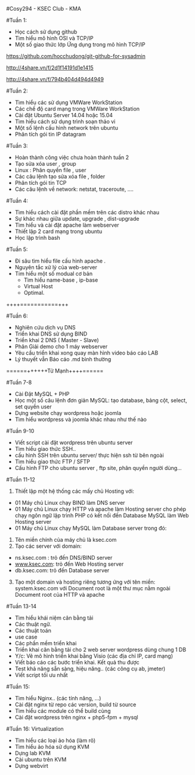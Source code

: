 #Cosy294 - KSEC Club - KMA

#Tuần 1: 
- Học cách sử dụng github
- Tìm hiểu mô hình OSI và TCP/IP
- Một số giao thức lớp Ứng dụng trong mô hình TCP/IP

https://github.com/hocchudong/git-github-for-sysadmin

http://4share.vn/f/2d1f14191d1e1415

http://4share.vn/f/794b404d494d4949

#Tuần 2:
- Tìm hiểu các sử dụng VMWare WorkStation
- Các chế độ card mạng trong VMWare WorkStation
- Cài đặt Ubuntu Server 14.04 hoặc 15.04
- Tìm hiểu cách sử dụng trình soạn thảo vi
- Một số lệnh cấu hình network trên ubuntu
- Phân tích gói tin IP datagram

#Tuần 3:
- Hoàn thành công việc chưa hoàn thành tuần 2
- Tạo sửa xóa user , group
- Linux : Phân quyền file , user
- Các câu lệnh tạo sửa xóa file , folder
- Phân tích gói tin TCP
- Các câu lệnh về network: netstat, traceroute, ....

#Tuần 4:
- Tìm hiểu cách cài đặt phần mềm trên các distro khác nhau
- Sự khác nhau giữa update, upgrade , dist-upgrade
- Tìm hiểu và cài đặt apache làm webserver
- Thiết lập 2 card mạng trong ubuntu
- Học lập trình bash

#Tuần 5:
- Đi sâu tìm hiểu file cấu hình apache .
- Nguyên tắc xử lý của web-server 
- Tim hiểu một số modual cơ bản 
	- Tìm hiểu name-base , ip-base 
	- Virtual Host 
	- Optimal. 

++++=====<TuManh>======+++

#Tuần 6:
- Nghiên cứu dịch vụ DNS
- Triển khai DNS sử dụng BIND
- Triển khai 2 DNS ( Master - Slave)
- Phân Giải demo cho 1 máy webserver 
- Yêu cầu triển khai xong quay màn hình video báo cáo LAB 
- Lý thuyết vẫn Báo cáo .md bình thường 

======++++++Tử Mạnh++++======

#Tuần 7-8
- Cài Đặt MySQL + PHP
- Học một số câu lệnh đơn giản MySQL: tạo database, bảng cột, select, set quyền user 
- Dựng website chạy wordpress hoặc joomla
- Tìm hiểu wordpress và joomla khác nhau như thế nào

#Tuần 9-10
- Viết script cài đặt wordpress trên ubuntu server 
- Tìm hiểu giao thức SSH.. 
- cấu hình SSH trên ubuntu server/ thực hiện ssh từ bên ngoài
- Tìm hiểu giao thức FTP / SFTP
- Cấu hình FTP cho ubuntu server , ftp site, phân quyền người dùng...

#Tuần 11-12
1. Thiết lập một hệ thống các mấy chủ Hosting với:
- 01 Máy chủ Linux chạy BIND làm DNS server
- 01 Máy chủ Linux chạy HTTP và apache làm Hosting server cho phép chạy ngôn ngữ lập trình PHP có kết nối đến Database MySQL làm Web Hosting server  
- 01 Máy chủ Linux chạy MySQL làm Database server 
trong đó:
1. Tên miền chính của máy chủ là ksec.com
2. Tạo các server với domain:
- ns.ksec.com : trỏ đến DNS/BIND server
- www.ksec.com: trỏ đến Web Hosting server
- db.ksec.com: trỏ đến Database server 
 
3. Tạo một domain và hosting riêng  tương ứng với tên miền: 
system.ksec.com với Document root là một thư mục nằm ngoài Document root của HTTP và apache

#Tuần 13-14
- Tìm hiểu khái niệm cân bằng tải
- Các thuật ngữ.
- Các thuật toán
- use case
- Các phần mềm triển khai
- Triển khai cân bằng tải cho 2 web server wordpress dùng chung 1 DB
- Y/c: Vẽ mô hình triển khai bằng Visio (các địa chỉ IP, card mạng)
- Viết báo cáo các bước triển khai. Kết quả thu được 
- Test khả năng sẵn sàng, hiệu năng.. (các công cụ ab, jmeter)
- Viết script tối ưu nhất

#Tuần 15:
- Tìm hiểu Nginx.. (các tính năng, ...)
- Cài đặt nginx từ repo các version, build từ source
- Tìm hiểu các module có thể build cùng
- Cài đặt wordpress trên nginx + php5-fpm + mysql

#Tuần 16:
Virtualization
- Tìm hiểu các loại ảo hóa (làm rõ)
- Tìm hiểu ảo hóa sử dụng KVM
- Dựng lab KVM 
- Cài ubuntu trên KVM
- Dựng webvirt


